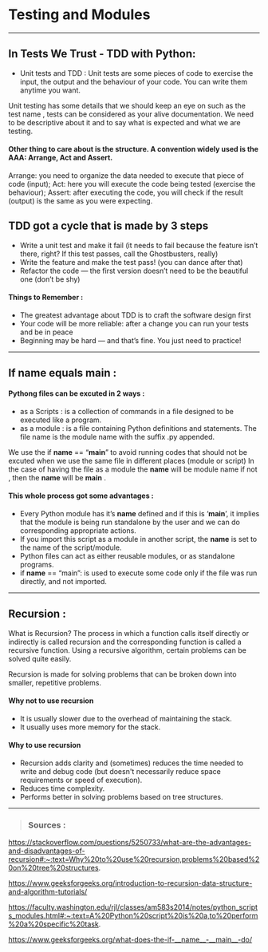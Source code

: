 # Testing and Modules
---
## In Tests We Trust - TDD with Python:
- Unit tests and TDD :
Unit tests are some pieces of code to exercise the input, the output and the behaviour of your code. You can write them anytime you want.

Unit testing has some details that we should keep an eye on such as the test name , tests can be considered as your alive documentation. We need to be descriptive about it and to say what is expected and what we are testing.

#### Other thing to care about is the structure. A convention widely used is the AAA: Arrange, Act and Assert.

Arrange: you need to organize the data needed to execute that piece of code (input);
Act: here you will execute the code being tested (exercise the behaviour);
Assert: after executing the code, you will check if the result (output) is the same as you were expecting.

## TDD got a cycle that is made by 3 steps 
- Write a unit test and make it fail (it needs to fail because the feature isn’t there, right? If this test passes, call the Ghostbusters, really)
- Write the feature and make the test pass! (you can dance after that)
- Refactor the code — the first version doesn’t need to be the beautiful one (don’t be shy)

#### Things to Remember : 
- The greatest advantage about TDD is to craft the software design first
- Your code will be more reliable: after a change you can run your tests and be in peace
- Beginning may be hard — and that’s fine. You just need to practice!




---
## If name equals main :
#### Pythong files can be excuted in 2 ways : 
- as a Scripts : is a collection of commands in a file designed to be executed like a program.
- as a module : is a file containing Python definitions and statements. The file name is the module name with the suffix .py appended. 

We use the if __name__ == “__main__” to avoid running codes that should not be excuted when we use the same file in different places (module or script)
In the case of having the file as a module the  __name__ will be module name if not , then the __name__  will be __main__ . 

#### This whole process got some advantages : 
- Every Python module has it’s __name__ defined and if this is ‘__main__’, it implies that the module is being run standalone by the user and we can do corresponding appropriate actions.
- If you import this script as a module in another script, the __name__ is set to the name of the script/module.
- Python files can act as either reusable modules, or as standalone programs.
- if __name__ == “main”: is used to execute some code only if the file was run directly, and not imported.
---

##  Recursion :

What is Recursion? 
The process in which a function calls itself directly or indirectly is called recursion and the corresponding function is called a recursive function. Using a recursive algorithm, certain problems can be solved quite easily.

Recursion is made for solving problems that can be broken down into smaller, repetitive problems.

#### Why not to use recursion
- It is usually slower due to the overhead of maintaining the stack.
- It usually uses more memory for the stack.
#### Why to use recursion
- Recursion adds clarity and (sometimes) reduces the time needed to write and debug code (but doesn't necessarily reduce space requirements or speed of execution).
- Reduces time complexity.
- Performs better in solving problems based on tree structures.



---
>### Sources : 

https://stackoverflow.com/questions/5250733/what-are-the-advantages-and-disadvantages-of-recursion#:~:text=Why%20to%20use%20recursion,problems%20based%20on%20tree%20structures.

https://www.geeksforgeeks.org/introduction-to-recursion-data-structure-and-algorithm-tutorials/

https://faculty.washington.edu/rjl/classes/am583s2014/notes/python_scripts_modules.html#:~:text=A%20Python%20script%20is%20a,to%20perform%20a%20specific%20task.

https://www.geeksforgeeks.org/what-does-the-if-__name__-__main__-do/
